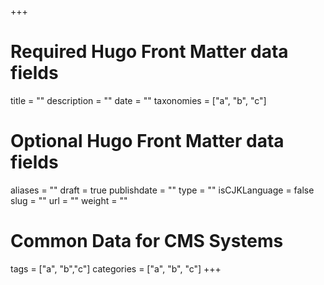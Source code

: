 +++
# Required Hugo Front Matter data fields
title = ""
description = ""
date = ""
taxonomies = ["a", "b", "c"]

# Optional Hugo Front Matter data fields
aliases = ""
draft = true
publishdate = ""
type = ""
isCJKLanguage = false
slug = ""
url = ""
weight = ""

# Common Data for CMS Systems
tags = ["a", "b","c"]
categories = ["a", "b", "c"]
+++
